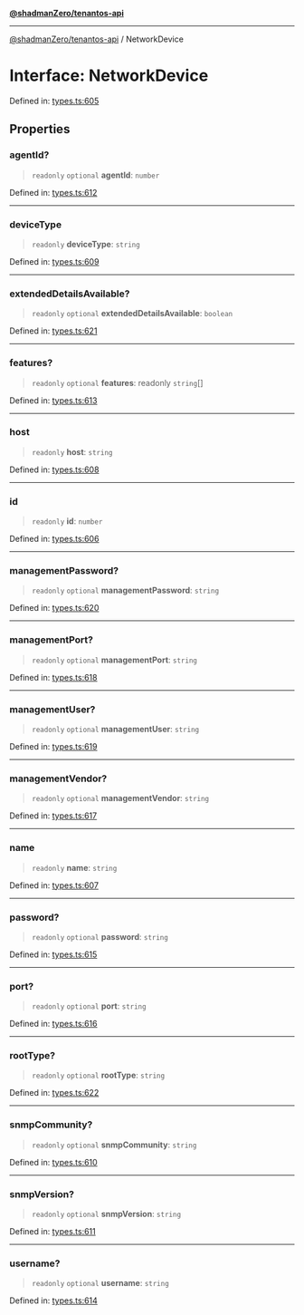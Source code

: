 [**@shadmanZero/tenantos-api**](../README.md)

***

[@shadmanZero/tenantos-api](../globals.md) / NetworkDevice

# Interface: NetworkDevice

Defined in: [types.ts:605](https://github.com/shadmanZero/tenantos-api/blob/1519ecac4035082956b06ca1cf266b8ad4cc7904/src/types.ts#L605)

## Properties

### agentId?

> `readonly` `optional` **agentId**: `number`

Defined in: [types.ts:612](https://github.com/shadmanZero/tenantos-api/blob/1519ecac4035082956b06ca1cf266b8ad4cc7904/src/types.ts#L612)

***

### deviceType

> `readonly` **deviceType**: `string`

Defined in: [types.ts:609](https://github.com/shadmanZero/tenantos-api/blob/1519ecac4035082956b06ca1cf266b8ad4cc7904/src/types.ts#L609)

***

### extendedDetailsAvailable?

> `readonly` `optional` **extendedDetailsAvailable**: `boolean`

Defined in: [types.ts:621](https://github.com/shadmanZero/tenantos-api/blob/1519ecac4035082956b06ca1cf266b8ad4cc7904/src/types.ts#L621)

***

### features?

> `readonly` `optional` **features**: readonly `string`[]

Defined in: [types.ts:613](https://github.com/shadmanZero/tenantos-api/blob/1519ecac4035082956b06ca1cf266b8ad4cc7904/src/types.ts#L613)

***

### host

> `readonly` **host**: `string`

Defined in: [types.ts:608](https://github.com/shadmanZero/tenantos-api/blob/1519ecac4035082956b06ca1cf266b8ad4cc7904/src/types.ts#L608)

***

### id

> `readonly` **id**: `number`

Defined in: [types.ts:606](https://github.com/shadmanZero/tenantos-api/blob/1519ecac4035082956b06ca1cf266b8ad4cc7904/src/types.ts#L606)

***

### managementPassword?

> `readonly` `optional` **managementPassword**: `string`

Defined in: [types.ts:620](https://github.com/shadmanZero/tenantos-api/blob/1519ecac4035082956b06ca1cf266b8ad4cc7904/src/types.ts#L620)

***

### managementPort?

> `readonly` `optional` **managementPort**: `string`

Defined in: [types.ts:618](https://github.com/shadmanZero/tenantos-api/blob/1519ecac4035082956b06ca1cf266b8ad4cc7904/src/types.ts#L618)

***

### managementUser?

> `readonly` `optional` **managementUser**: `string`

Defined in: [types.ts:619](https://github.com/shadmanZero/tenantos-api/blob/1519ecac4035082956b06ca1cf266b8ad4cc7904/src/types.ts#L619)

***

### managementVendor?

> `readonly` `optional` **managementVendor**: `string`

Defined in: [types.ts:617](https://github.com/shadmanZero/tenantos-api/blob/1519ecac4035082956b06ca1cf266b8ad4cc7904/src/types.ts#L617)

***

### name

> `readonly` **name**: `string`

Defined in: [types.ts:607](https://github.com/shadmanZero/tenantos-api/blob/1519ecac4035082956b06ca1cf266b8ad4cc7904/src/types.ts#L607)

***

### password?

> `readonly` `optional` **password**: `string`

Defined in: [types.ts:615](https://github.com/shadmanZero/tenantos-api/blob/1519ecac4035082956b06ca1cf266b8ad4cc7904/src/types.ts#L615)

***

### port?

> `readonly` `optional` **port**: `string`

Defined in: [types.ts:616](https://github.com/shadmanZero/tenantos-api/blob/1519ecac4035082956b06ca1cf266b8ad4cc7904/src/types.ts#L616)

***

### rootType?

> `readonly` `optional` **rootType**: `string`

Defined in: [types.ts:622](https://github.com/shadmanZero/tenantos-api/blob/1519ecac4035082956b06ca1cf266b8ad4cc7904/src/types.ts#L622)

***

### snmpCommunity?

> `readonly` `optional` **snmpCommunity**: `string`

Defined in: [types.ts:610](https://github.com/shadmanZero/tenantos-api/blob/1519ecac4035082956b06ca1cf266b8ad4cc7904/src/types.ts#L610)

***

### snmpVersion?

> `readonly` `optional` **snmpVersion**: `string`

Defined in: [types.ts:611](https://github.com/shadmanZero/tenantos-api/blob/1519ecac4035082956b06ca1cf266b8ad4cc7904/src/types.ts#L611)

***

### username?

> `readonly` `optional` **username**: `string`

Defined in: [types.ts:614](https://github.com/shadmanZero/tenantos-api/blob/1519ecac4035082956b06ca1cf266b8ad4cc7904/src/types.ts#L614)
